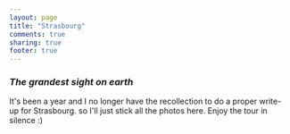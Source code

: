 ```yaml
---
layout: page
title: "Strasbourg"
comments: true
sharing: true
footer: true
---
```

<h3><em>The grandest sight on earth</em></h3>

It's been a year and I no longer have the recollection to do a proper write-up for Strasbourg. so I'll just stick all the photos here. Enjoy the tour in silence :)